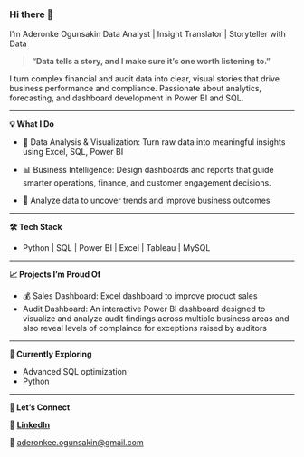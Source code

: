 ### Hi there 👋
I’m Aderonke Ogunsakin 
Data Analyst | Insight Translator | Storyteller with Data

> **“Data tells a story, and I make sure it’s one worth listening to.”**

I turn complex financial and audit data into clear, visual stories that drive business performance and compliance.
Passionate about analytics, forecasting, and dashboard development in Power BI and SQL.

---

**💡 What I Do**

* 🧮 Data Analysis & Visualization: Turn raw data into meaningful insights using Excel, SQL, Power BI

* 📊 Business Intelligence: Design dashboards and reports that guide smarter operations, finance, and customer engagement decisions.

* 🧩 Analyze data to uncover trends and improve business outcomes

---

**🛠️ Tech Stack**
* Python | SQL | Power BI | Excel | Tableau | MySQL 

---

**📈 Projects I’m Proud Of**

* 💰 Sales Dashboard: Excel dashboard to improve product sales
* Audit Dashboard: An interactive Power BI dashboard designed to visualize and analyze audit findings across multiple business areas and also reveal levels of complaince for exceptions raised by auditors

---

**🌱 Currently Exploring**

* Advanced SQL optimization
* Python

---

**🤝 Let’s Connect**

💼 [**LinkedIn**](https://www.linkedin.com/in/aderonkeog/)

📧 aderonkee.ogunsakin@gmail.com


